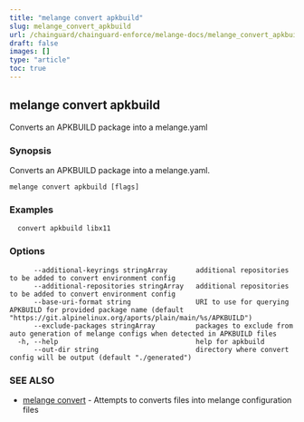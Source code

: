 ```yaml
---
title: "melange convert apkbuild"
slug: melange_convert_apkbuild
url: /chainguard/chainguard-enforce/melange-docs/melange_convert_apkbuild/
draft: false
images: []
type: "article"
toc: true
---
```

## melange convert apkbuild

Converts an APKBUILD package into a melange.yaml

### Synopsis

Converts an APKBUILD package into a melange.yaml.

```
melange convert apkbuild [flags]
```

### Examples

```
  convert apkbuild libx11
```

### Options

```
      --additional-keyrings stringArray       additional repositories to be added to convert environment config
      --additional-repositories stringArray   additional repositories to be added to convert environment config
      --base-uri-format string                URI to use for querying APKBUILD for provided package name (default "https://git.alpinelinux.org/aports/plain/main/%s/APKBUILD")
      --exclude-packages stringArray          packages to exclude from auto generation of melange configs when detected in APKBUILD files
  -h, --help                                  help for apkbuild
      --out-dir string                        directory where convert config will be output (default "./generated")
```

### SEE ALSO

* [melange convert](/chainguard/chainguard-enforce/melange-docs/melange_convert/)	 - Attempts to converts files into melange configuration files

